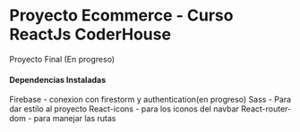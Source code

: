 # Proyecto Ecommerce - Curso ReactJs CoderHouse

Proyecto Final (En progreso)

#### Dependencias Instaladas
Firebase - conexion con firestorm y authentication(en progreso)
Sass - Para dar estilo al proyecto
React-icons - para los iconos del navbar
React-router-dom - para manejar las rutas

